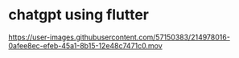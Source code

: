# chatgpt using flutter
 


https://user-images.githubusercontent.com/57150383/214978016-0afee8ec-efeb-45a1-8b15-12e48c7471c0.mov


